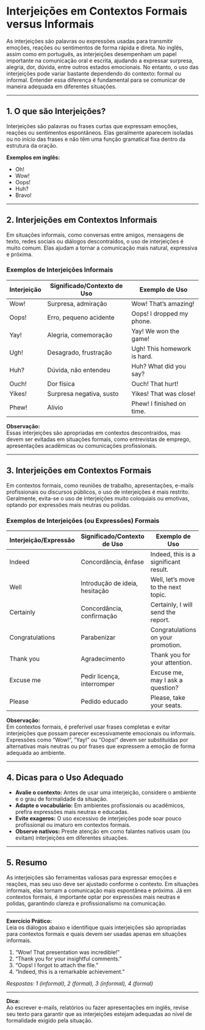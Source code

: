 
# Interjeições em Contextos Formais versus Informais

As interjeições são palavras ou expressões usadas para transmitir emoções, reações ou sentimentos de forma rápida e direta. No inglês, assim como em português, as interjeições desempenham um papel importante na comunicação oral e escrita, ajudando a expressar surpresa, alegria, dor, dúvida, entre outros estados emocionais. No entanto, o uso das interjeições pode variar bastante dependendo do contexto: formal ou informal. Entender essa diferença é fundamental para se comunicar de maneira adequada em diferentes situações.

---

## 1. O que são Interjeições?

Interjeições são palavras ou frases curtas que expressam emoções, reações ou sentimentos espontâneos. Elas geralmente aparecem isoladas ou no início das frases e não têm uma função gramatical fixa dentro da estrutura da oração.

**Exemplos em inglês:**  
- Oh!  
- Wow!  
- Oops!  
- Huh?  
- Bravo!

---

## 2. Interjeições em Contextos Informais

Em situações informais, como conversas entre amigos, mensagens de texto, redes sociais ou diálogos descontraídos, o uso de interjeições é muito comum. Elas ajudam a tornar a comunicação mais natural, expressiva e próxima.

### Exemplos de Interjeições Informais

| Interjeição | Significado/Contexto de Uso         | Exemplo de Uso                |
|-------------|-------------------------------------|-------------------------------|
| Wow!        | Surpresa, admiração                 | Wow! That’s amazing!          |
| Oops!       | Erro, pequeno acidente              | Oops! I dropped my phone.     |
| Yay!        | Alegria, comemoração                | Yay! We won the game!         |
| Ugh!        | Desagrado, frustração               | Ugh! This homework is hard.   |
| Huh?        | Dúvida, não entendeu                | Huh? What did you say?        |
| Ouch!       | Dor física                         | Ouch! That hurt!              |
| Yikes!      | Surpresa negativa, susto            | Yikes! That was close!        |
| Phew!       | Alívio                              | Phew! I finished on time.     |

**Observação:**  
Essas interjeições são apropriadas em contextos descontraídos, mas devem ser evitadas em situações formais, como entrevistas de emprego, apresentações acadêmicas ou comunicações profissionais.

---

## 3. Interjeições em Contextos Formais

Em contextos formais, como reuniões de trabalho, apresentações, e-mails profissionais ou discursos públicos, o uso de interjeições é mais restrito. Geralmente, evita-se o uso de interjeições muito coloquiais ou emotivas, optando por expressões mais neutras ou polidas.

### Exemplos de Interjeições (ou Expressões) Formais

| Interjeição/Expressão | Significado/Contexto de Uso         | Exemplo de Uso                        |
|-----------------------|-------------------------------------|---------------------------------------|
| Indeed                | Concordância, ênfase                | Indeed, this is a significant result. |
| Well                  | Introdução de ideia, hesitação      | Well, let’s move to the next topic.   |
| Certainly             | Concordância, confirmação           | Certainly, I will send the report.    |
| Congratulations       | Parabenizar                         | Congratulations on your promotion.    |
| Thank you             | Agradecimento                       | Thank you for your attention.         |
| Excuse me             | Pedir licença, interromper           | Excuse me, may I ask a question?      |
| Please                | Pedido educado                      | Please, take your seats.              |

**Observação:**  
Em contextos formais, é preferível usar frases completas e evitar interjeições que possam parecer excessivamente emocionais ou informais. Expressões como “Wow!”, “Yay!” ou “Oops!” devem ser substituídas por alternativas mais neutras ou por frases que expressem a emoção de forma adequada ao ambiente.

---

## 4. Dicas para o Uso Adequado

- **Avalie o contexto:** Antes de usar uma interjeição, considere o ambiente e o grau de formalidade da situação.
- **Adapte o vocabulário:** Em ambientes profissionais ou acadêmicos, prefira expressões mais neutras e educadas.
- **Evite exageros:** O uso excessivo de interjeições pode soar pouco profissional ou imaturo em contextos formais.
- **Observe nativos:** Preste atenção em como falantes nativos usam (ou evitam) interjeições em diferentes situações.

---

## 5. Resumo

As interjeições são ferramentas valiosas para expressar emoções e reações, mas seu uso deve ser ajustado conforme o contexto. Em situações informais, elas tornam a comunicação mais espontânea e próxima. Já em contextos formais, é importante optar por expressões mais neutras e polidas, garantindo clareza e profissionalismo na comunicação.

---

**Exercício Prático:**  
Leia os diálogos abaixo e identifique quais interjeições são apropriadas para contextos formais e quais devem ser usadas apenas em situações informais.

1. “Wow! That presentation was incredible!”  
2. “Thank you for your insightful comments.”  
3. “Oops! I forgot to attach the file.”  
4. “Indeed, this is a remarkable achievement.”

*Respostas: 1 (informal), 2 (formal), 3 (informal), 4 (formal)*

---

**Dica:**  
Ao escrever e-mails, relatórios ou fazer apresentações em inglês, revise seu texto para garantir que as interjeições estejam adequadas ao nível de formalidade exigido pela situação.
```
